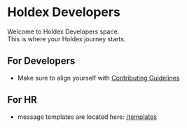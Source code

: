 # Holdex Developers
Welcome to Holdex Developers space.  
This is where your Holdex journey starts.

## For Developers

- Make sure to align yourself with [Contributing Guidelines](./.github/CONTRIBUTING.md)

## For HR
- message templates are located here: [/templates](./templates)
